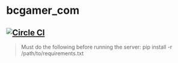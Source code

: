 bcgamer_com
====================
[![Circle CI](https://circleci.com/gh/BCGamer/website/tree/master.svg?style=shield)](https://circleci.com/gh/BCGamer/website/tree/master)
---------------------
>Must do the following before running the server:
>pip install -r /path/to/requirements.txt
>

